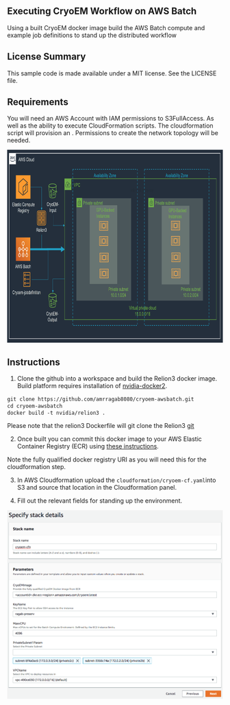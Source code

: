 ## Executing CryoEM Workflow on AWS Batch

Using a built CryoEM docker image build the AWS Batch compute and example job definitions to stand up the distributed workflow 

## License Summary

This sample code is made available under a MIT license. See the LICENSE file.

## Requirements

You will need an AWS Account with IAM permissions to S3FullAccess. As well as the ability to execute CloudFormation scripts. The cloudformation script will provision an . Permissions to create the network topology will be needed.

<p align="center">
  <img src="/imgs/arch.png?raw=true" alt="CryoEM Workflow Overview" width="800" height="450"/>
</p>

## Instructions

1) Clone the github into a workspace and build the Relion3 docker image. Build platform requires installation of [nvidia-docker2](https://github.com/NVIDIA/nvidia-docker).
```
git clone https://github.com/amrragab8080/cryoem-awsbatch.git
cd cryoem-awsbatch
docker build -t nvidia/relion3 .
```
Please note that the relion3 Dockerfile will git clone the Relion3 [git](https://github.com/3dem/relion.git)

2) Once built you can commit this docker image to your AWS Elastic Container Registry (ECR) using [these instructions](https://docs.aws.amazon.com/AmazonECR/latest/userguide/docker-push-ecr-image.html).

Note the fully qualified docker registry URI as you will need this for the cloudformation step.

3) In AWS Cloudformation upload the ```cloudformation/cryoem-cf.yaml```into S3 and source that location in the Cloudformation panel.

4) Fill out the relevant fields for standing up the environment.
<p align="center">
  <img src="/imgs/cfn.png?raw=true" alt="CloudFormation"/>
</p>